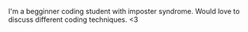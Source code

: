 I'm a begginner coding student with imposter syndrome. Would love to discuss different coding techniques. <3
